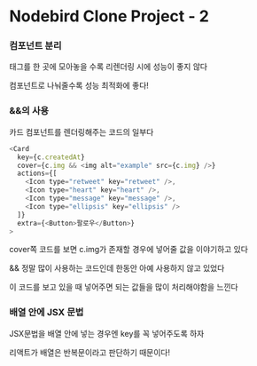 # Nodebird Clone Project - 2

### 컴포넌트 분리

태그를 한 곳에 모아놓을 수록 리렌더링 시에 성능이 좋지 않다

컴포넌트로 나눠줄수록 성능 최적화에 좋다!

### &&의 사용
카드 컴포넌트를 렌더링해주는 코드의 일부다
```js
<Card
  key={c.createdAt}
  cover={c.img && <img alt="example" src={c.img} />}
  actions={[
    <Icon type="retweet" key="retweet" />,
    <Icon type="heart" key="heart" />,
    <Icon type="message" key="message" />,
    <Icon type="ellipsis" key="ellipsis" />
  ]}
  extra={<Button>팔로우</Button>}
>
```
cover쪽 코드를 보면 c.img가 존재할 경우에 넣어줄 값을 이야기하고 있다

&& 정말 많이 사용하는 코드인데 한동안 아예 사용하지 않고 있었다

이 코드를 보고 있을 때 넣어주면 되는 값들을 많이 처리해야함을 느낀다

### 배열 안에 JSX 문법
JSX문법을 배열 안에 넣는 경우엔 key를 꼭 넣어주도록 하자

리액트가 배열은 반복문이라고 판단하기 때문이다!